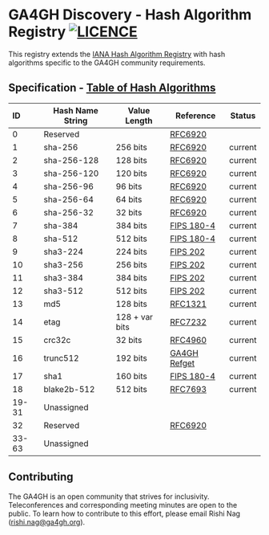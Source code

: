 # GA4GH Discovery - Hash Algorithm Registry [![LICENCE](https://img.shields.io/github/license/susheel/ga4gh-hash-alg-registry)](https://github.com/susheel/ga4gh-hash-alg-registry/blob/master/LICENSE) 

This registry extends the [IANA Hash Algorithm Registry](https://www.iana.org/assignments/named-information/named-information.xhtml#hash-alg) with hash algorithms specific to the GA4GH community requirements.

## Specification - [Table of Hash Algorithms](https://github.com/susheel/ga4gh-hash-alg-registry/blob/master/hash-alg.csv)

| ID    | Hash Name String | Value Length   | Reference                                                                                   | Status  |
|:------|------------------|----------------|---------------------------------------------------------------------------------------------|---------|
| 0     | Reserved         |                | [RFC6920](http://www.iana.org/go/rfc6920)                                                   |         |
| 1     | sha-256          | 256 bits       | [RFC6920](http://www.iana.org/go/rfc6920)                                                   | current |
| 2     | sha-256-128      | 128 bits       | [RFC6920](http://www.iana.org/go/rfc6920)                                                   | current |
| 3     | sha-256-120      | 120 bits       | [RFC6920](http://www.iana.org/go/rfc6920)                                                   | current |
| 4     | sha-256-96       | 96 bits        | [RFC6920](http://www.iana.org/go/rfc6920)                                                   | current |
| 5     | sha-256-64       | 64 bits        | [RFC6920](http://www.iana.org/go/rfc6920)                                                   | current |
| 6     | sha-256-32       | 32 bits        | [RFC6920](http://www.iana.org/go/rfc6920)                                                   | current |
| 7     | sha-384          | 384 bits       | [FIPS 180-4](https://dx.doi.org/10.6028/NIST.FIPS.180-4)                                    | current |
| 8     | sha-512          | 512 bits       | [FIPS 180-4](https://dx.doi.org/10.6028/NIST.FIPS.180-4)                                    | current |
| 9     | sha3-224         | 224 bits       | [FIPS 202](https://dx.doi.org/10.6028/NIST.FIPS.202)                                        | current |
| 10    | sha3-256         | 256 bits       | [FIPS 202](https://dx.doi.org/10.6028/NIST.FIPS.202)                                        | current |
| 11    | sha3-384         | 384 bits       | [FIPS 202](https://dx.doi.org/10.6028/NIST.FIPS.202)                                        | current |
| 12    | sha3-512         | 512 bits       | [FIPS 202](https://dx.doi.org/10.6028/NIST.FIPS.202)                                        | current |
| 13    | md5              | 128 bits       | [RFC1321](https://www.ietf.org/rfc/rfc1321.txt)                                             | current |
| 14    | etag             | 128 + var bits | [RFC7232](https://tools.ietf.org/html/rfc7232#section-2.3)                                  | current |
| 15    | crc32c           | 32 bits        | [RFC4960](https://tools.ietf.org/html/rfc4960#appendix-B)                                   | current |
| 16    | trunc512         | 192 bits       | [GA4GH Refget](https://samtools.github.io/hts-specs/refget.html#trunc512-algorithm-details) | current |
| 17    | sha1             | 160 bits       | [FIPS 180-4](https://dx.doi.org/10.6028/NIST.FIPS.180-4)                                    | current |
| 18    | blake2b-512      | 512 bits       | [RFC7693](https://tools.ietf.org/html/rfc7693)                                              | current |
| 19-31 | Unassigned       |                |                                                                                             |         |
| 32    | Reserved         |                | [RFC6920](http://www.iana.org/go/rfc6920)                                                   |         |
| 33-63 | Unassigned       |                |                                                                                             |         |

## Contributing
The GA4GH is an open community that strives for inclusivity. Teleconferences and corresponding meeting minutes are open to the public. To learn how to contribute to this effort, please email Rishi Nag (rishi.nag@ga4gh.org).
